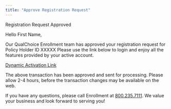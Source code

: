 ```yaml
---
title: "Approve Registration Request"
---
```


<x-alert type="info" role="info">
  Registration Request Approved
</x-alert>

Hello First Name,

Our QualChoice Enrollment team has approved your registration request for Policy Holder ID XXXXX
Please use the link below to login and enjoy all the features provided by your active account.

[Dynamic Activation Link](https://test.com)

The above transaction has been approved and sent for processing. Please allow 2-4 hours, before the transaction changes may be available on the web.

If you have any questions, please call Enrollment at [800.235.7111](tel:8002357111). We value your business and look forward to serving you!

<x-signature></x-signature>

<x-footer><x-footer>
